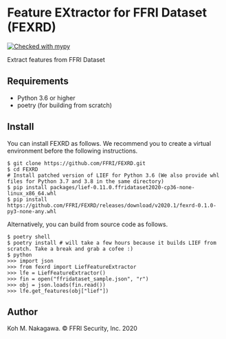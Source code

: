 Feature EXtractor for FFRI Dataset (FEXRD)
=======================================
[![Checked with mypy](http://www.mypy-lang.org/static/mypy_badge.svg)](http://mypy-lang.org/)

Extract features from FFRI Dataset

Requirements
---------------------------------------
- Python 3.6 or higher
- poetry (for building from scratch)

Install
---------------------------------------

You can install FEXRD as follows. We recommend you to create a virtual environment before the following instructions.

```
$ git clone https://github.com/FFRI/FEXRD.git
$ cd FEXRD
# Install patched version of LIEF for Python 3.6 (We also provide whl files for Python 3.7 and 3.8 in the same directory)
$ pip install packages/lief-0.11.0.ffridataset2020-cp36-none-linux_x86_64.whl
$ pip install https://github.com/FFRI/FEXRD/releases/download/v2020.1/fexrd-0.1.0-py3-none-any.whl
```

Alternatively, you can build from source code as follows.

```
$ poetry shell
$ poetry install # will take a few hours because it builds LIEF from scratch. Take a break and grab a cofee :)
$ python
>>> import json
>>> from fexrd import LiefFeatureExtractor
>>> lfe = LiefFeatureExtractor()
>>> fin = open("ffridataset_sample.json", "r")
>>> obj = json.loads(fin.read())
>>> lfe.get_features(obj["lief"])
```

Author
---------------------------------------
Koh M. Nakagawa. &copy; FFRI Security, Inc. 2020
